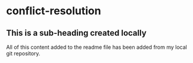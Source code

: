 # conflict-resolution

## This is a sub-heading created locally

All of this content added to the readme file has been added from my local git repository.
